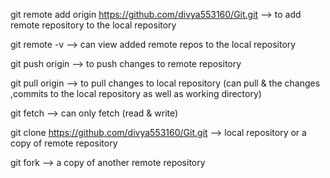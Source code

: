 git remote add origin https://github.com/divya553160/Git.git --> to add remote repository to the local repository

git remote -v --> can view added remote repos to the local repository

git push origin --> to push changes to remote repository

git pull origin --> to pull changes to local repository (can pull & the changes ,commits to the local repository as well as working directory)

git fetch --> can only fetch (read & write)

git clone https://github.com/divya553160/Git.git --> local repository or a copy of remote repository

git fork --> a copy of another remote repository

